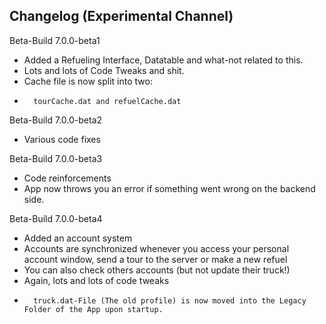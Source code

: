 ## Changelog (Experimental Channel)

Beta-Build 7.0.0-beta1

-	Added a Refueling Interface, Datatable and what-not related to this.
-	Lots and lots of Code Tweaks and shit.
-	Cache file is now split into two:
-		tourCache.dat and refuelCache.dat

Beta-Build 7.0.0-beta2

-	Various code fixes

Beta-Build 7.0.0-beta3

-	Code reinforcements
-	App now throws you an error if something went wrong on the backend side.

Beta-Build 7.0.0-beta4

-	Added an account system
-	Accounts are synchronized whenever you access your personal account window, send a tour to the server or make a new refuel
-	You can also check others accounts (but not update their truck!)
-	Again, lots and lots of code tweaks
-		truck.dat-File (The old profile) is now moved into the Legacy Folder of the App upon startup.
